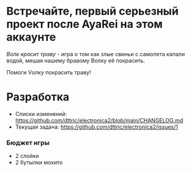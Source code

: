 # Встречайте, первый серьезный проект после AyaRei на этом аккаунте
_*Волк красит траву*_ - игра о том как злые свиньи с самолета капали водой, мешая нашему бравому Волку её покрасить.

Помоги Vолку покрасить траву!

# Разработка
- Списки изменений: https://github.com/dttric/electronica2/blob/main/CHANGELOG.md
- Текущая задача: https://github.com/dttric/electronica2/issues/1

### Бюджет игры
- 2 слойки
- 2 бутылки мохито
